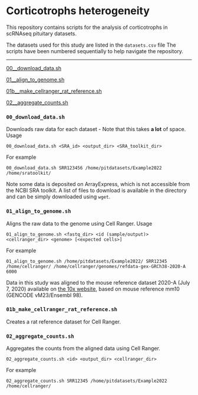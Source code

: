 # Corticotrophs heterogeneity

This repository contains scripts for the analysis of corticotrophs in scRNAseq pituitary datasets.

The datasets used for this study are listed in the `datasets.csv` file
The scripts have been numbered sequentially to help navigate the repository.

---

[00__download_data.sh](#00downloaddatash)

[01__align_to_genome.sh](#01aligntogenomesh)

[01b__make_cellranger_rat_reference.sh](#01bmakecellrangerratreference)

[02__aggregate_counts.sh](#02aggregatecountssh)


<a name="00downloaddatash"></a>
### `00_download_data.sh`

Downloads raw data for each dataset - Note that this takes **a lot** of space.
Usage

    00_download_data.sh <SRA_id> <output_dir> <SRA_toolkit_dir>

For example

    00_download_data.sh SRR123456 /home/pitdatasets/Example2022 /home/sratoolkit/

Note some data is deposited on ArrayExpress, which is not accessible from the NCBI SRA toolkit. A list of files to download is available in the directory and can be simply downloaded using `wget`.

<a name="01aligntogenomesh"></a>
### `01_align_to_genome.sh`

Aligns the raw data to the genome using Cell Ranger.
Usage

    01_align_to_genome.sh <fastq_dir> <id (sample/output)> <cellranger_dir> <genome> [<expected cells>]

For example

    01_align_to_genome.sh /home/pitdatasets/Example2022/ SRR12345 /home/cellranger/ /home/cellranger/genomes/refdata-gex-GRCh38-2020-A 6000

Data in this study was aligned to the mouse reference dataset 2020-A (July 7, 2020) available on [the 10x website](https://support.10xgenomics.com/single-cell-gene-expression/software/downloads/latest), based on mouse reference mm10 (GENCODE vM23/Ensembl 98).

<a name="01bmakecellrangerratreference"></a>
### `01b_make_cellranger_rat_reference.sh`

Creates a rat reference dataset for Cell Ranger.

<a name="02aggregatecountssh"></a>
### `02_aggregate_counts.sh`

Aggregates the counts from the aligned data using Cell Ranger.

    02_aggregate_counts.sh <id> <output_dir> <cellranger_dir>

For example

    02_aggregate_counts.sh SRR12345 /home/pitdatasets/Example2022 /home/cellranger/